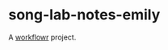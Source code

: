 # song-lab-notes-emily

A [workflowr][] project.

[workflowr]: https://github.com/workflowr/workflowr

